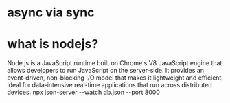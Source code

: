 # async via sync
# what is nodejs?
Node.js is a JavaScript runtime built on Chrome's V8 JavaScript engine that allows developers to run JavaScript
on the server-side. It provides an event-driven, non-blocking I/O model that makes it lightweight
and efficient, ideal for data-intensive real-time applications that run across distributed devices.
npx json-server --watch db.json --port 8000